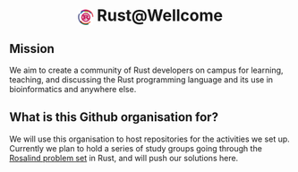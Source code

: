 <h1 align="center"><img src="/profile/rust-logo.png" style="height: 1em; vertical-align: middle"/> Rust@Wellcome</h1>

## Mission

We aim to create a community of Rust developers on campus for learning, teaching, and discussing the Rust programming language and its use in bioinformatics and anywhere else.

## What is this Github organisation for?

We will use this organisation to host repositories for the activities we set up. Currently we plan to hold a series of study groups going through the [Rosalind problem set](https://rosalind.info/problems/list-view/) in Rust, and will push our solutions here.
